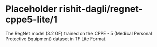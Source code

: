 # Placeholder rishit-dagli/regnet-cppe5-lite/1
The RegNet model (3.2 GF) trained on the CPPE - 5 (Medical Personal Protective Equipment) dataset in TF Lite Format.

<!-- task: image-object-detection -->
<!-- network-architecture: regnetx -->
<!-- dataset: cppe-5 -->
<!-- fine-tunable: false -->
<!-- license: apache-2.0 -->
